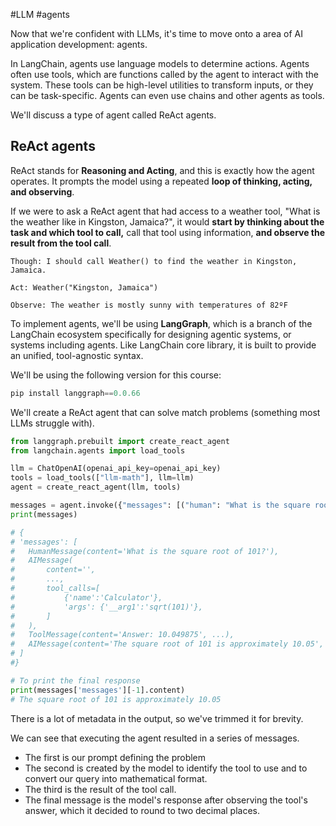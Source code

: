 #LLM #agents

Now that we're confident with LLMs, it's time to move onto a area of AI application development: agents.

In LangChain, agents use language models to determine actions. Agents often use tools, which are functions called by the agent to interact with the system. 
These tools can be high-level utilities to transform inputs, or they can be task-specific. Agents can even use chains and other agents as tools. 

We'll discuss a type of agent called ReAct agents.

## ReAct agents

ReAct stands for **Reasoning and Acting**, and this is exactly how the agent operates. It prompts the model using a repeated **loop of thinking, acting, and observing**.

If we were to ask a ReAct agent that had access to a weather tool, "What is the weather like in Kingston, Jamaica?", it would **start by thinking about the task and which tool to call,** call that tool using information, **and observe the result from the tool call**.

```
Though: I should call Weather() to find the weather in Kingston, Jamaica.

Act: Weather("Kingston, Jamaica")

Observe: The weather is mostly sunny with temperatures of 82ºF
```

To implement agents, we'll be using **LangGraph**, which is a branch of the LangChain ecosystem specifically for designing agentic systems, or systems including agents. 
Like LangChain core library, it is built to provide an unified, tool-agnostic syntax.

We'll be using the following version for this course: 
```python
pip install langgraph==0.0.66
```


We'll create a ReAct agent that can solve match problems (something most LLMs struggle with).

```python
from langgraph.prebuilt import create_react_agent
from langchain.agents import load_tools

llm = ChatOpenAI(openai_api_key=openai_api_key)
tools = load_tools(["llm-math"], llm=llm)
agent = create_react_agent(llm, tools)

messages = agent.invoke({"messages": [("human": "What is the square root of 101")]})
print(messages)

# {
# 'messages': [
#	HumanMessage(content='What is the square root of 101?'),
#	AIMessage(
#		content='', 
#		..., 
#		tool_calls=[
#			{'name':'Calculator'},
#			'args': {'__arg1':'sqrt(101)'}, 
#		]
#	),
#	ToolMessage(content='Answer: 10.049875', ...),
#	AIMessage(content='The square root of 101 is approximately 10.05', ...)
# ]
#}

# To print the final response
print(messages['messages'][-1].content)
# The square root of 101 is approximately 10.05

```

There is a lot of metadata in the output, so we've trimmed it for brevity.

We can see that executing the agent resulted in a series of messages. 
- The first is our prompt defining the problem
- The second is created by the model to identify the tool to use and to convert our query into mathematical format. 
- The third  is the result of the tool call.
- The final message is the model's response after observing the tool's answer, which it decided to round to two decimal places.

